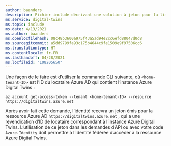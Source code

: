 ```yaml
---
author: baanders
description: Fichier include décrivant une solution à jeton pour la limitation interlocataire avec Azure Digital Twins
ms.service: digital-twins
ms.topic: include
ms.date: 4/13/2021
ms.author: baanders
ms.openlocfilehash: 08c48b3600a975f43a5ad94e2cc6efd88047d0d8
ms.sourcegitcommit: a5dd9799fa93c175b4644c9fe1509e9f97506cc6
ms.translationtype: HT
ms.contentlocale: fr-FR
ms.lasthandoff: 04/28/2021
ms.locfileid: "108205650"
---
```

Une façon de le faire est d’utiliser la commande CLI suivante, où `<home-tenant-ID>` est l’ID du locataire Azure AD qui contient l’instance Azure Digital Twins :

```azurecli-interactive
az account get-access-token --tenant <home-tenant-ID> --resource https://digitaltwins.azure.net
```

Après avoir fait cette demande, l’identité recevra un jeton émis pour la ressource Azure AD `https://digitaltwins.azure.net` , qui a une revendication d’ID de locataire correspondant à l’instance Azure Digital Twins. L’utilisation de ce jeton dans les demandes d’API ou avec votre code `Azure.Identity` doit permettre à l’identité fédérée d’accéder à la ressource Azure Digital Twins.
